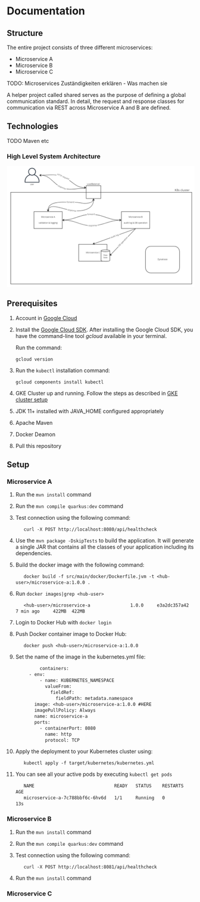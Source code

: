 # Documentation #

## Structure ##
The entire project consists of three different microservices:
 - Microservice A
 - Microservice B
 - Microservice C

TODO: Microservices Zuständigkeiten erklären - Was machen sie

A helper project called shared serves as the purpose of defining a global communication standard.
In detail, the request and response classes for communication via REST across Microservice A and B are defined.

## Technologies ##
TODO Maven etc

### High Level System Architecture ###
![Architecture of our K8s cluster](architecture.jpg "Architecture")
 
## Prerequisites ##

1. Account in [Google Cloud](http://cloud.google.com/)

2. Install the [Google Cloud SDK](https://cloud.google.com/sdk/install). After installing the Google Cloud SDK, you have the command-line tool *gcloud* available in your terminal.

   Run the command:
    ```console
    gcloud version
    ```

3. Run the `kubectl` installation command:

   ```console
   gcloud components install kubectl

4. GKE Cluster up and running. Follow the steps as described in [GKE cluster setup](https://github.com/clc3-CloudComputing/ws22/tree/main/3%20Kubernetes/exercise%203.1)

5. JDK 11+ installed with JAVA_HOME configured appropriately

6. Apache Maven

7. Docker Deamon

8. Pull this repository

## Setup ##

### Microservice A ###

1. Run the `mvn install` command

2. Run the `mvn compile quarkus:dev` command

3. Test connection using the following command:
   ```console
      curl -X POST http://localhost:8080/api/healthcheck
   ```
4. Use the `mvn package -DskipTests` to build the application. It will generate a single JAR that contains all the classes of your application including its dependencies.

5. Build the docker image with the following command:
   ```console
      docker build -f src/main/docker/Dockerfile.jvm -t <hub-user>/microservice-a:1.0.0 .
   ```
6. Run `docker images|grep <hub-user>`

   ```console
      <hub-user>/microservice-a               1.0.0     e3a2dc357a42   7 min ago     422MB  422MB
   ```

7. Login to Docker Hub with `docker login`

8. Push Docker container image to Docker Hub:
   ```console
      docker push <hub-user>/microservice-a:1.0.0
   ```

7. Set the name of the image in the kubernetes.yml file:
   ```console
            containers:
        - env:
            - name: KUBERNETES_NAMESPACE
              valueFrom:
                fieldRef:
                  fieldPath: metadata.namespace
          image: <hub-user>/microservice-a:1.0.0 #HERE
          imagePullPolicy: Always
          name: microservice-a
          ports:
            - containerPort: 8080
              name: http
              protocol: TCP
   ```

8. Apply the deployment to your Kubernetes cluster using:
   ```console
      kubectl apply -f target/kubernetes/kubernetes.yml
   ```
   
9. You can see all your active pods by executing `kubectl get pods`

   ```console
      NAME                              READY   STATUS    RESTARTS   AGE
      microservice-a-7c788bbf6c-6hv6d   1/1     Running   0          13s
   ```



### Microservice B ###

1. Run the `mvn install` command

2. Run the `mvn compile quarkus:dev` command

3. Test connection using the following command:
   ```console
      curl -X POST http://localhost:8081/api/healthcheck
   ```

1. Run the `mvn install` command
### Microservice C ###
